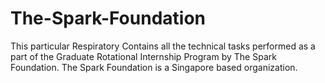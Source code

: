 # The-Spark-Foundation
This particular Respiratory Contains all the technical tasks performed as a part of the Graduate Rotational Internship Program by The Spark Foundation. The Spark Foundation is a Singapore based organization.
